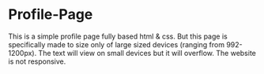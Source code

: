 # Profile-Page
This is a simple profile page fully based html & css. But this page is specifically made to size only of large sized devices (ranging from 992-1200px). The text will view on small devices but it will overflow.
The website is not responsive.
